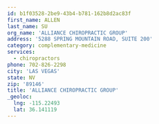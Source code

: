 ```yaml
---
id: b1f03528-2be9-43b4-b781-162b8d2ac83f
first_name: ALLEN
last_name: SU
org_name: 'ALLIANCE CHIROPRACTIC GROUP'
address: '5288 SPRING MOUNTAIN ROAD, SUITE 200'
category: complementary-medicine
services:
  - chiropractors
phone: 702-826-2298
city: 'LAS VEGAS'
state: NV
zip: '89146'
title: 'ALLIANCE CHIROPRACTIC GROUP'
_geoloc:
  lng: -115.22493
  lat: 36.141119
---
```

